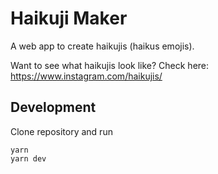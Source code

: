 # Haikuji Maker

A web app to create haikujis (haikus emojis).

Want to see what haikujis look like? Check here: https://www.instagram.com/haikujis/

## Development

Clone repository and run

```
yarn
yarn dev
```